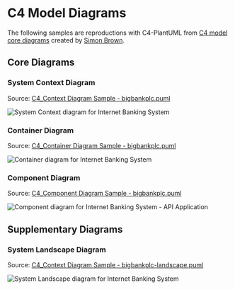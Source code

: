 # C4 Model Diagrams

The following samples are reproductions with C4-PlantUML from [C4 model core diagrams](http://c4model.com/#coreDiagrams) created by [Simon Brown](http://simonbrown.je/).

## Core Diagrams

### System Context Diagram

Source: [C4_Context Diagram Sample - bigbankplc.puml](C4_Context%20Diagram%20Sample%20-%20bigbankplc.puml)

![System Context diagram for Internet Banking System](http://www.plantuml.com/plantuml/png/VLF1Zjem4BqZyGzJBgKI2vUUUjfT6hKh0KKBgEefcZX3i71iP4yA_7t78Q51qDxiyPitxxsHdmEZvweq_Tu7RPMfSggyWHtp8NoPJ3mUnuNcNPLLWRnobidoMBboyguL-jmjD1t8JAQVdvO6BM_ciqc9WSbBAPr6_8d7Xvh_8rHMEajX0DuHR9qnxgXj0KPR0hGvt3nh7-JaG2Q3SGgDEKUILYRS3UZtPY-_VcpMwS-tzVTqbdnB5bzZbJKRWjLPP9NGj42kiV1OYWeFRrBobXXUqUwZe0iszYx91sU7gWhiIl8Z65mgQAxWQVCsaCSNQ97WjhMDJ50ZE4g6S6WxOmrGALTP3kF1ftxlCd2ONIZJK5-5xn_Awb4nlN2T5s9KlpKTGLlnL29hPm4pLzLnQdyxTLJdNUAUu83d6Ff5I2ibJKuyB56RlrgIftY7S5Mm5dkw5YYUvbfv5zoM8Jcf7Tg2WBeD7PijjztA0aY8vktvWSqLEqy1PFjjeaeAq2JrmEmra577B7kq0LM4oOrODMRVoNHsUnV_9b28G86bhwZs7UnjDYkoUMWCnqsqJGlInIvp_cwp_sclNS_NouRZKUirkLRWin387_W3 "System Context diagram for Internet Banking System")

### Container Diagram

Source: [C4_Container Diagram Sample - bigbankplc.puml](C4_Container%20Diagram%20Sample%20-%20bigbankplc.puml)

![Container diagram for Internet Banking System](http://www.plantuml.com/plantuml/png/bLN1Rjj83Bq7o3zmlOTD0IN60dlggOvjD6bZHusSfdiIg15j3pgQ4MP6Tet5_diviYHBSO3kwgIXoCT7yd7qmNcqlYhKvSLlKWjLvLHP1LllI_T-FBQulzb8lwsoof4LHdlI_aQOOlma1ThSB2MLfCRJlwvZXTe_Bnx61JfFbatfbFrHQh8tPPtX3wWqnnQC0NvBi3PAcRtK6r3i1QXp67oMrl6R0SuDoWXKwX10MgBmHehBYuV9tu_FgtJr6AUpnvSb1pIMIP8cd-UhwLtdytA_kaiVvX_dorc8zD8h1cqH8PUuiLWmJGltNBdLvE4MzVV0E3bmbKK8Yyawewz4vRmfo4OmxTv64sZDODPrKHd7Hx3dda9P1wAgRO12c4fxDteNG8_mwIsRShI7A_4dexqcCNe7_rnU03yTwQizPIcM9Nk_K0QJibGyA2-D7h7f4-umWgIqeOB5rscmpKZ97JEfsR4Ql1JG3BgUI31tYREs-dWIU0vJkvB1Hmb_LtGTuuP2-ZPj8gmiVGGJlQaKsc2EhTd9d1pmODzEisQz1Ewef3y49OYgRgQ3dSGG8YrmmP1PisTzdbCgJ2OLDGrPr8UMrFJt2BvXWToB8HaMOo4zvU2gp36PPd3_XPmxOtSa03djfA1pVZbwpD1Hc4Fp6iWaNnvWSFR6ChMmWs1f8vsto9b1QjPcKOytWYqxvu0LAqjOodb-4fMBWh38ELwW3H_8Yvjp6XcAxwHpxfCCeetltnREpB2RFSKD-lQB_eIMC738_MzFuFCV_eeAb2frjO4HvzSBFZSB5bAikFkoHkTTMKXXZJDh3_CVOekQLNQC3CWzq8R52PP1zPhNcLwjSA-_GOVDj0KRkafwRGRCJELFeuwwlOs0Xw8TrZNtEdrvyKIgTpkS5lJPaGlPxrQhE0ckGyVZElt2QI3mshTDcIv9RhQPwLq9HyHsuLkmsZfKG9iKtK6B23ubZylnW40_xVyBJM_P_SJjj013c2V2tC7QcgA-XFQMDvAlA1EW6-JPxVHKR43jjUMLf186Ta3NmLgZzBYyaj-GnZ2mSk7IxHWaYrNS8dK53UBFHDXs9m2CcnPzutzcrw4F7Ci_ify0 "Container diagram for Internet Banking System")

### Component Diagram

Source: [C4_Component Diagram Sample - bigbankplc.puml](C4_Component%20Diagram%20Sample%20-%20bigbankplc.puml)

![Component diagram for Internet Banking System - API Application](http://www.plantuml.com/plantuml/png/fLLBJnin4BuZyH-cERGW0Rdqr1CXq0BY4H7eunJDUYSRjtwiR2zfLFM_TyQRnoP55L9pYNSy_kQRRpxldiQ48JNMxE-zqKwPfgGc69YbLCSF_Nx0-KcbqwmfcaX1UPV8fHFbRVz1AmoblzDKa-aFtn-F3BhqT7lJjnWJ1GvDXjxMtic9EbTu1utZivOZa6O4Ks-CdsjNWT6E05q9MziwH5vvuDfWl49Z5WAo8WelbDZVknbyktzwd7ovUhoSt5nykhWxbsZIoV21LJQK6gk0bYa4kEAkWgC4P-X-29lnWZkmS0o3qHKCwjfmhqbx9q13rW2PRJY8DHv1Rym767c45NLJUxpr7Pyngg3hb5j3LpK6W-oCWd_M9KNWbdAhUaMXM5AOibA2WqQdXMYWcfYyfH3XMQESqG7cL40H_9n7Sz8xx7ApGktM5zfaLbBpAreCscsNP-6jJbH2R8h8vNtw3pgshRVyA-bPAzhXLHPS_XmJ5XX9g3oGmHOOLc4OgnbPbDrnye5fYlSWKALZ2ZcR2VBWR5uVmGpZZ5l0Xccuj1m0g42bFAA9Hu1AKOnieeeVAAbCgntpvE9dEh155C6Ov9HTGJjEw52HWVbf5abnO2rGXn1WuPkqKIXNzurBl6B-BcAMiaEaez3aZ3DB38i3h3MNtN5Wxn1-xUy1_zPMFeYwSjc8bMChWq05lbYKdNRxUGWFnDTe7PReGEvTgskKQGe4jo3B5ySVMnaETqjl6kiDbaiODvQDjdWLZxKHDtQQyzk6VHaPnJDAgpMRIwYiXVoRIIJL1FQc2B5SRdRp_EeWdPmHRb-1RMS7iIDxAMlYgdQoHw1cs3xK6EFSXx8pl6qURAGfAYpf7tQ2ZpdZ1LO3Q0y3YzIEmgunjcUnz8qKvokqz417XAT8QvKaOJEfBiFTh0r0lgWFX2MyXJc7Y2KHXjVdPyFkYGvQUuSofBnk-4jm-VWu6alsR-6Q2yWxSsdOLURr-FvkaxhEwdZhvSmsrxu6qBu6xvHSoT-GFm00 "Component diagram for Internet Banking System - API Application")

## Supplementary Diagrams

### System Landscape Diagram

Source: [C4_Context Diagram Sample - bigbankplc-landscape.puml](C4_Context%20Diagram%Sample%20-%20bigbankplc-landscape.puml)

![System Landscape diagram for Internet Banking System](http://www.plantuml.com/plantuml/png/jPPTRzis58Rl_IiEijjuTj8koGh7g9sFhS2o5hE3N2H1S28UIuGbKYFfEkxI_pwIfZGgiZ8KQEahyNoSvxnw8-IzDgZCgiXxUib5YGeBOBJ0LMxcz6GcEKz5GS90GiAGYhBM2iiRpam6XyDXT5_WqnLfZIdD-1U2Wr_YeAB4e4XpWdzwOC_Ca29fDYLTIc6s1OS-eZDaSir52WlCDVM-HbqcIibrw70cSwdWfoD__8thrBwD-t_THJGQFSgLOAWsut55rsJe8Xws1hp0UEkFlvrAnKXrtS_C9YTWg3DY3SeIaoMcRSPEdc-OtoL7IKfBqJ4eTBZqnyTttqujUAeST8WDJzuU7a_RBCFZDzEZoouMQqLI0lE77mDrTE9-RQYJYVjrGUcDDbHyRvQ3WwEJwNcRvStPyUNPy7y5-Z5Gl_hpYa0PPmIw7jRBAIN1GF4qCxtdKsWS-potIV3SUnu5Gun31BOls8V2Qwb3rOvnJf1hx1Esk_lxGDokhNCitXQoPxZ92MRRm1yec4xGqZ6EgLDv8HLCUMf54KieywHNomvxfwUVF0lcFkm-5MShRMH1waxS2PX04Xv1Bi1a18ysRH_Mt6HGXb9_1vWaLd2ZVzw3w6yFTTsXEJScWjiBOKYLYckwtuFuA-4R38CP6Wq-k191fW8F0conyrok_vkimKZup6aDN5Wr2ZHS2a0xnRYTk6fki0ye61Iu92XnKr2rL6rDrBx03WrsRTDDvbTT95uyfd0D2UhCTswx7pMWsT7tebyWhrpW9ymp0Yw2EwvuegIM2mCNJqbcgmWehkYUvf8wjxb2Avp2WdQ9FJDIaGRCyyeZYRse5DeXUIt6VYIvKIWq9YxDFf59NaCDD6tGohmm8_MP9sJXSB7mc7L8Xv1s8VyokAYjtPowoyOFeRuzt7rruEDYqPmxOGKNN1iL910CzAeifJBVIl1e-pz8tzz-iIeUw8zVk17UEPhJQqrwBqhxwyDllyzjCfeguoOOKNidmahR7b75gD-FRH6APYIO3gvoTjunegLLA9tefOQ_LwIT4gxsJWm68ys_qBk3m_7jd78gCodeVZHmb-F1OA_tOhN--SURF-s4rxcgLTogDLHjcqYVTl_NirkB1PwEzEYDGV_wKqTUuBpDE6Caxi_xq8HgXUilQgn2dN0T9RmdmTm_n_y2 "System Landscape diagram for Internet Banking System")